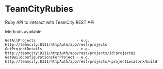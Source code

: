 TeamCityRubies
==============

Ruby API to interact with TeamCity REST API

Methods available 

    GetAllProjects                   - e.g. http://teamcity:8111/httpAuth/app/rest/projects
    GetProjectDetails                - e.g. http://teamcity:8111/httpAuth/app/rest/projects/id:project82
    GetBuildConfigurationsForProject - e.g. http://teamcity:8111/httpAuth/app/rest/projects/<projectLocator>/buildTypes
